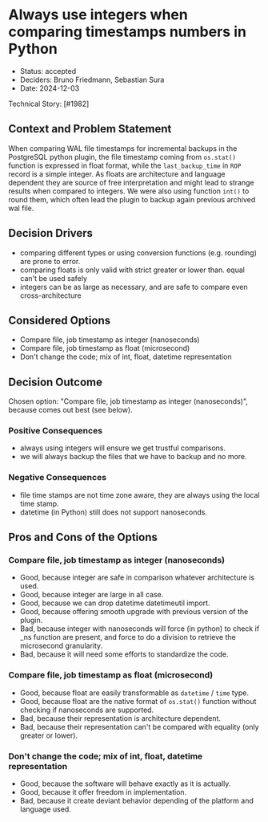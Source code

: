 # Always use integers when comparing timestamps numbers in Python

* Status: accepted
* Deciders: Bruno Friedmann, Sebastian Sura
* Date: 2024-12-03

Technical Story: [#1982]

## Context and Problem Statement

When comparing WAL file timestamps for incremental backups in the PostgreSQL python plugin,
the file timestamp coming from `os.stat()` function is expressed in float format, while the
`last_backup_time` in `ROP` record is a simple integer. As floats are architecture and language
dependent they are source of free interpretation and might lead to strange results when compared
to integers.
We were also using function `int()` to round them, which often lead the plugin to backup again
previous archived wal file.

## Decision Drivers

* comparing different types or using conversion functions (e.g. rounding) are prone to error.
* comparing floats is only valid with strict greater or lower than. equal can't be used safely
* integers can be as large as necessary, and are safe to compare even cross-architecture

## Considered Options

* Compare file, job timestamp as integer (nanoseconds)
* Compare file, job timestamp as float (microsecond)
* Don't change the code; mix of int, float, datetime representation

## Decision Outcome

Chosen option: "Compare file, job timestamp as integer (nanoseconds)", because comes out best
(see below).

### Positive Consequences

* always using integers will ensure we get trustful comparisons.
* we will always backup the files that we have to backup and no more.

### Negative Consequences

* file time stamps are not time zone aware, they are always using the local time stamp.
* datetime (in Python) still does not support nanoseconds.

## Pros and Cons of the Options

### Compare file, job timestamp as integer (nanoseconds)

* Good, because integer are safe in comparison whatever architecture is used.
* Good, because integer are large in all case.
* Good, because we can drop datetime datetimeutil import.
* Good, because offering smooth upgrade with previous version of the plugin.
* Bad, because integer with nanoseconds will force (in python) to check if _ns function are present,
  and force to do a division to retrieve the microsecond granularity.
* Bad, because it will need some efforts to standardize the code.

### Compare file, job timestamp as float (microsecond)

* Good, because float are easily transformable as `datetime` / `time` type.
* Good, because float are the native format of `os.stat()` function without checking if nanoseconds
  are supported.
* Bad, because their representation is architecture dependent.
* Bad, because their representation can't be compared with equality (only greater or lower).

### Don't change the code; mix of int, float, datetime representation

* Good, because the software will behave exactly as it is actually.
* Good, because it offer freedom in implementation.
* Bad, because it create deviant behavior depending of the platform and language used.
